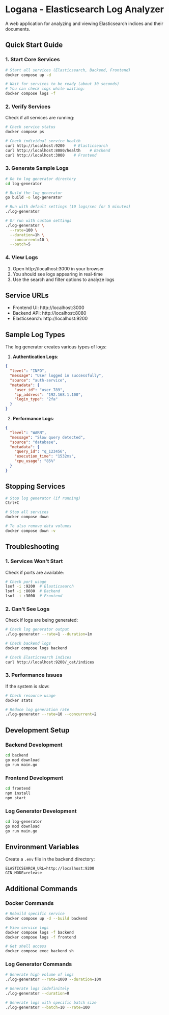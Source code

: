 # Logana - Elasticsearch Log Analyzer

A web application for analyzing and viewing Elasticsearch indices and their documents.

## Quick Start Guide

### 1. Start Core Services

```bash
# Start all services (Elasticsearch, Backend, Frontend)
docker compose up -d

# Wait for services to be ready (about 30 seconds)
# You can check logs while waiting:
docker compose logs -f
```

### 2. Verify Services

Check if all services are running:
```bash
# Check service status
docker compose ps

# Check individual service health
curl http://localhost:9200    # Elasticsearch
curl http://localhost:8080/health    # Backend
curl http://localhost:3000    # Frontend
```

### 3. Generate Sample Logs

```bash
# Go to log generator directory
cd log-generator

# Build the log generator
go build -o log-generator

# Run with default settings (10 logs/sec for 5 minutes)
./log-generator

# Or run with custom settings
./log-generator \
  --rate=100 \
  --duration=1h \
  --concurrent=10 \
  --batch=5
```

### 4. View Logs

1. Open http://localhost:3000 in your browser
2. You should see logs appearing in real-time
3. Use the search and filter options to analyze logs

## Service URLs

- Frontend UI: http://localhost:3000
- Backend API: http://localhost:8080
- Elasticsearch: http://localhost:9200

## Sample Log Types

The log generator creates various types of logs:

1. **Authentication Logs**:
```json
{
  "level": "INFO",
  "message": "User logged in successfully",
  "source": "auth-service",
  "metadata": {
    "user_id": "user_789",
    "ip_address": "192.168.1.100",
    "login_type": "2fa"
  }
}
```

2. **Performance Logs**:
```json
{
  "level": "WARN",
  "message": "Slow query detected",
  "source": "database",
  "metadata": {
    "query_id": "q_123456",
    "execution_time": "1532ms",
    "cpu_usage": "85%"
  }
}
```

## Stopping Services

```bash
# Stop log generator (if running)
Ctrl+C

# Stop all services
docker compose down

# To also remove data volumes
docker compose down -v
```

## Troubleshooting

### 1. Services Won't Start

Check if ports are available:
```bash
# Check port usage
lsof -i :9200  # Elasticsearch
lsof -i :8080  # Backend
lsof -i :3000  # Frontend
```

### 2. Can't See Logs

Check if logs are being generated:
```bash
# Check log generator output
./log-generator --rate=1 --duration=1m

# Check backend logs
docker compose logs backend

# Check Elasticsearch indices
curl http://localhost:9200/_cat/indices
```

### 3. Performance Issues

If the system is slow:
```bash
# Check resource usage
docker stats

# Reduce log generation rate
./log-generator --rate=10 --concurrent=2
```

## Development Setup

### Backend Development
```bash
cd backend
go mod download
go run main.go
```

### Frontend Development
```bash
cd frontend
npm install
npm start
```

### Log Generator Development
```bash
cd log-generator
go mod download
go run main.go
```

## Environment Variables

Create a `.env` file in the backend directory:
```env
ELASTICSEARCH_URL=http://localhost:9200
GIN_MODE=release
```

## Additional Commands

### Docker Commands
```bash
# Rebuild specific service
docker compose up -d --build backend

# View service logs
docker compose logs -f backend
docker compose logs -f frontend

# Get shell access
docker compose exec backend sh
```

### Log Generator Commands
```bash
# Generate high volume of logs
./log-generator --rate=1000 --duration=10m

# Generate logs indefinitely
./log-generator --duration=0

# Generate logs with specific batch size
./log-generator --batch=10 --rate=100
```